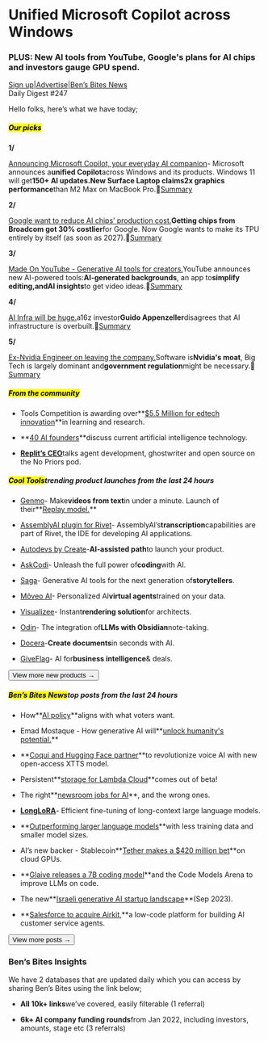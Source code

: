 # Unified Microsoft Copilot across Windows

### PLUS: New AI tools from YouTube, Google's plans for AI chips and investors gauge GPU spend.

[Sign up](https://www.bensbites.co/?utm_source=bensbites\&utm_medium=referral\&utm_campaign=unified-microsoft-copilot-across-windows)|[Advertise](https://sponsor.bensbites.co/?utm_source=bensbites\&utm_medium=referral\&utm_campaign=unified-microsoft-copilot-across-windows)|[Ben’s Bites News](https://news.bensbites.co/?utm_source=bensbites\&utm_medium=referral\&utm_campaign=unified-microsoft-copilot-across-windows)\
Daily Digest #247

Hello folks, here’s what we have today;

##### <mark>**Our picks**</mark>

**1/**

[Announcing Microsoft Copilot, your everyday AI companion](https://blogs.microsoft.com/blog/2023/09/21/announcing-microsoft-copilot-your-everyday-ai-companion/?utm_source=bensbites\&utm_medium=referral\&utm_campaign=unified-microsoft-copilot-across-windows)- Microsoft announces a**unified Copilot**across Windows and its products. Windows 11 will get**150+ AI updates.**New Surface Laptop claims**2x graphics performance**than M2 Max on MacBook Pro.🍿[Summary](https://bensbites.beehiiv.com/p/microsoft-copilot-everyday-ai-companion)

**2/**

[Google want to reduce AI chips’ production cost.](https://www.theinformation.com/articles/to-reduce-ai-costs-google-wants-to-ditch-broadcom-as-its-tpu-server-chip-supplier?utm_source=bensbites\&utm_medium=referral\&utm_campaign=unified-microsoft-copilot-across-windows)**Getting chips from Broadcom got 30% costlier**for Google. Now Google wants to make its TPU entirely by itself (as soon as 2027).🍿[Summary](https://bensbites.beehiiv.com/p/google-planning-breakup-broadcom-wants-build-tpus-inhouse)

**3/**

[Made On YouTube - Generative AI tools for creators.](https://blog.youtube/news-and-events/made-on-youtube-2023/?utm_source=bensbites\&utm_medium=referral\&utm_campaign=unified-microsoft-copilot-across-windows)YouTube announces new AI-powered tools:**AI-generated backgrounds**, an app to**simplify editing,**and**AI insights**to get video ideas.🍿[Summary](https://bensbites.beehiiv.com/p/youtube-wants-use-ai-creating-videos)

**4/**

[AI Infra will be huge.](https://twitter.com/appenz/status/1704915400096649696?utm_source=bensbites\&utm_medium=referral\&utm_campaign=unified-microsoft-copilot-across-windows)a16z investor**Guido Appenzeller**disagrees that AI infrastructure is overbuilt.🍿[Summary](https://bensbites.beehiiv.com/p/a16z-investor-no-hole-ai-infrastructure-investment)

**5/**

[Ex-Nvidia Engineer on leaving the company.](https://www.theinformation.com/articles/nvidia-engineers-message-to-google-ai-researchers-leave-your-company?utm_source=bensbites\&utm_medium=referral\&utm_campaign=unified-microsoft-copilot-across-windows)Software is**Nvidia's moat**, Big Tech is largely dominant and**government regulation**might be necessary.🍿[Summary](https://bensbites.beehiiv.com/p/exnvidia-engineer-nvidias-moat-big-tech-dominance-government-regulation)

##### <mark>**From the community**</mark>

- Tools Competition is awarding over\*\*[$5.5 Million for edtech innovation](https://tools-competition.org/?utm_source=bensbites\&utm_medium=referral\&utm_campaign=unified-microsoft-copilot-across-windows)\*\*in learning and research.

- \*\*[40 AI founders](https://www.youtube.com/watch?app=desktop\&v=TNgjY5twBIg)\*\*discuss current artificial intelligence technology.

- [**Replit’s CEO**](https://www.youtube.com/watch?v=6g83wI02MSU\&utm_source=bensbites\&utm_medium=referral\&utm_campaign=unified-microsoft-copilot-across-windows)talks agent development, ghostwriter and open source on the No Priors pod.

##### <mark>**Cool Tools**</mark>trending product launches from the last 24 hours

- [Genmo](https://www.genmo.ai/?utm_source=bensbites\&utm_medium=referral\&utm_campaign=unified-microsoft-copilot-across-windows)- Make**videos from text**in under a minute. Launch of their\*\*[Replay model.](https://blog.genmo.ai/log/replay-ai-video?utm_source=bensbites\&utm_medium=referral\&utm_campaign=unified-microsoft-copilot-across-windows)\*\*

- [AssemblyAI plugin for Rivet](https://www.assemblyai.com/blog/announcing-rivet-plugin/?utm_source=bensbites\&utm_medium=referral\&utm_campaign=unified-microsoft-copilot-across-windows)- AssemblyAI’s**transcription**capabilities are part of Rivet, the IDE for developing AI applications.

- [Autodevs by Create](https://www.create.xyz/?utm_source=bensbites\&utm_medium=referral\&utm_campaign=unified-microsoft-copilot-across-windows)-**AI-assisted path**to launch your product.

- [AskCodi](https://www.askcodi.com/?utm_source=bensbites\&utm_medium=referral\&utm_campaign=unified-microsoft-copilot-across-windows)- Unleash the full power of**coding**with AI.

- [Saga](https://writeonsaga.com/?utm_source=bensbites\&utm_medium=referral\&utm_campaign=unified-microsoft-copilot-across-windows)- Generative AI tools for the next generation of**storytellers**.

- [Môveo AI](https://moveo.ai/?utm_source=bensbites\&utm_medium=referral\&utm_campaign=unified-microsoft-copilot-across-windows)- Personalized AI**virtual agents**trained on your data.

- [Visualizee](https://visualizee.ai/?utm_source=bensbites\&utm_medium=referral\&utm_campaign=unified-microsoft-copilot-across-windows)- Instant**rendering solution**for architects.

- [Odin](https://github.com/memgraph/odin?utm_source=bensbites\&utm_medium=referral\&utm_campaign=unified-microsoft-copilot-across-windows)- The integration of**LLMs with Obsidian**note-taking.

- [Docera](https://www.docera.io/?utm_source=bensbites\&utm_medium=referral\&utm_campaign=unified-microsoft-copilot-across-windows)-**Create documents**in seconds with AI.

- [GiveFlag](https://www.giveflag.com/?utm_source=bensbites\&utm_medium=referral\&utm_campaign=unified-microsoft-copilot-across-windows)- AI for**business intelligence**& deals.

[<button>View more new products →</button>](https://news.bensbites.co/tags/show?utm_source=bensbites\&utm_medium=referral\&utm_campaign=unified-microsoft-copilot-across-windows)

##### <mark>**Ben’s Bites News**</mark>top posts from the last 24 hours

- How\*\*[AI policy](https://www.axios.com/2023/09/21/ai-policy-what-voters-want?utm_source=bensbites\&utm_medium=referral\&utm_campaign=unified-microsoft-copilot-across-windows)\*\*aligns with what voters want.

- Emad Mostaque - How generative AI will\*\*[unlock humanity's potential.](https://www.youtube.com/watch?v=wCOaTFKcExo\&utm_source=bensbites\&utm_medium=referral\&utm_campaign=unified-microsoft-copilot-across-windows)\*\*

- \*\*[Coqui and Hugging Face partner](https://www.benzinga.com/pressreleases/23/09/ab34771936/coqui-and-hugging-face-partner-to-revolutionize-voice-ai-with-new-open-access-xtts-model?utm_source=bensbites\&utm_medium=referral\&utm_campaign=unified-microsoft-copilot-across-windows)\*\*to revolutionize voice AI with new open-access XTTS model.

- Persistent\*\*[storage for Lambda Cloud](https://lambdalabs.com/blog/persistent-storage-for-lambda-cloud-is-expanding?utm_source=bensbites\&utm_medium=referral\&utm_campaign=unified-microsoft-copilot-across-windows)\*\*comes out of beta!

- The right\*\*[newsroom jobs for AI](https://www.axios.com/2023/09/20/newsrooms-ai-chatgpt-journalism?utm_source=bensbites\&utm_medium=referral\&utm_campaign=unified-microsoft-copilot-across-windows)\*\*, and the wrong ones.

- [**LongLoRA**](https://huggingface.co/papers/2309.12307?utm_source=bensbites\&utm_medium=referral\&utm_campaign=unified-microsoft-copilot-across-windows)- Efficient fine-tuning of long-context large language models.

- \*\*[Outperforming larger language models](https://blog.research.google/2023/09/distilling-step-by-step-outperforming.html?utm_source=bensbites\&utm_medium=referral\&utm_campaign=unified-microsoft-copilot-across-windows)\*\*with less training data and smaller model sizes.

- AI’s new backer - Stablecoin\*\*[Tether makes a $420 million bet](https://www.forbes.com/sites/iainmartin/2023/09/20/ais-new-backer-stablecoin-tether-makes-a-420-million-bet-on-cloud-gpus/?sh=429296d62c39\&utm_source=bensbites\&utm_medium=referral\&utm_campaign=unified-microsoft-copilot-across-windows)\*\*on cloud GPUs.

- \*\*[Glaive releases a 7B coding model](https://glaive.ai/blog/releasing-code-model-arena?utm_source=bensbites\&utm_medium=referral\&utm_campaign=unified-microsoft-copilot-across-windows)\*\*and the Code Models Arena to improve LLMs on code.

- The new\*\*[Israeli generative AI startup landscape](https://www.vccafe.com/2023/09/21/the-israeli-generative-ai-startup-landscape-sep-2023/?utm_source=bensbites\&utm_medium=referral\&utm_campaign=unified-microsoft-copilot-across-windows)\*\*(Sep 2023).

- \*\*[Salesforce to acquire Airkit,](https://techcrunch.com/2023/09/21/salesforce-airkit/?utm_source=bensbites\&utm_medium=referral\&utm_campaign=unified-microsoft-copilot-across-windows)\*\*a low-code platform for building AI customer service agents.

[<button>View more posts →</button>](https://news.bensbites.co/tags/news/trending?utm_source=bensbites\&utm_medium=referral\&utm_campaign=unified-microsoft-copilot-across-windows)

### Ben’s Bites Insights

We have 2 databases that are updated daily which you can access by sharing Ben’s Bites using the link below;

- **All 10k+ links**we’ve covered, easily filterable (1 referral)

- **6k+ AI company funding rounds**from Jan 2022, including investors, amounts, stage etc (3 referrals)
